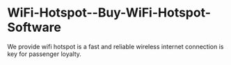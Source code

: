 # WiFi-Hotspot--Buy-WiFi-Hotspot-Software
We provide  wifi hotspot is  a fast and reliable wireless  internet connection is key for passenger loyalty.
